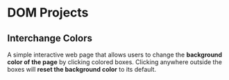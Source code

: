 
# DOM Projects


## Interchange Colors

A simple interactive web page that allows users to change the **background color of the page** by clicking colored boxes. Clicking anywhere outside the boxes will **reset the background color** to its default.

